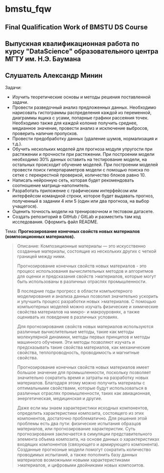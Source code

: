 # bmstu_fqw
## Final Qualification Work of BMSTU DS Course
## Выпускная квалификационная работа по курсу "DataScience" образовательного центра МГТУ им. Н.Э. Баумана 
## Слушатель Александр Минин


Задачи:
* Изучить теоретические основы и методы решения поставленной задачи.
* Провести разведочный анализ предложенных данных. Необходимо нарисовать гистограммы распределения каждой из переменной, диаграммы ящика с усами, попарные графики рассеяния точек. Необходимо также для каждой колонке получить среднее, медианное значение, провести анализ и исключение выбросов, проверить наличие пропусков.
* Провести предобработку данных (удаление шумов, нормализация и т.д.).
* Обучить нескольких моделей для прогноза модуля упругости при растяжении и прочности при растяжении. При построении модели необходимо 30% данных оставить на тестирование модели, на остальных происходит обучение моделей. При построении моделей провести поиск гиперпараметров модели с помощью поиска по сетке с перекрестной проверкой, количество блоков равно 10.
* Написать нейронную сеть, которая будет рекомендовать соотношение матрица-наполнитель.
* Разработать приложение с графическим интерфейсом или интерфейсом командной строки, которое будет выдавать прогноз, полученный в задании 4 или 5 (один или два прогноза, на выбор учащегося).
* Оценить точность модели на тренировочном и тестовом датасете.
* Создать репозиторий в GitHub / GitLab и разместить там код исследования. Оформить файл README.


Тема: **Прогнозирование конечных свойств новых материалов (композиционных материалов).**

> Описание: 
> Композиционные материалы — это искусственно созданные материалы, состоящие из нескольких других с четкой границей между ними. 
> 
> Прогнозирование конечных свойств новых материалов - это процесс использования вычислительных методов и алгоритмов для оценки и предсказания свойств >материалов, которые могут быть использованы в различных отраслях промышленности.
>
>В последние годы прогресс в области компьютерного моделирования и анализа данных позволил значительно ускорить и улучшить процесс разработки новых >материалов. С помощью компьютерных моделей можно изучать физические и химические свойства материалов на микро- и макроуровнях, а также оценивать их  поведение в различных условиях.
>
>Для прогнозирования свойств новых материалов используются различные вычислительные методы, такие как методы молекулярной динамики, методы первых принципов и методы машинного обучения. Эти методы позволяют изучать и предсказывать такие свойства материалов, как механические свойства, теплопроводность,  проводимость и магнитные свойства.
>
>Прогнозирование конечных свойств новых материалов имеет большое значение для промышленности, поскольку позволяет значительно сократить время и затраты на  разработку новых материалов. Благодаря этому можно получить материалы с оптимальными свойствами, которые будут использоваться в различных отраслях  промышленности, таких как авиационная, энергетическая, медицинская и другие.
> 
> Даже если мы знаем характеристики исходных компонентов, определить характеристики композита, состоящего из этих компонентов, достаточно проблематично. Для решения этой проблемы есть два пути: физические испытания образцов материалов, или прогнозирование характеристик. Суть прогнозирования заключается в симуляции представительного элемента объема композита, на основе данных о характеристиках входящих компонентов (связующего и армирующего компонента). Созданные прогнозные модели помогут сократить количество проводимых испытаний, а также пополнить базу данных материалов возможными новыми характеристиками >материалов, и цифровыми двойниками новых композитов.
